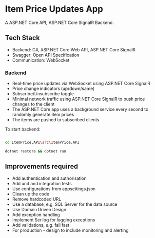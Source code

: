 # Item Price Updates App

A ASP.NET Core API, ASP.NET Core SignalR Backend.

## Tech Stack

- Backend: C#, ASP.NET Core Web API, ASP.NET Core SignalR
- Swagger: Open API Specification
- Communication: WebSocket

### Backend

- Real-time price updates via WebSocket using ASP.NET Core SignalR
- Price change indicators (up/down/same)
- Subscribe/Unsubscribe toggle
- Minimal network traffic using ASP.NET Core SignalR to push price changes to the client
- The ASP.NET Core app uses a background service every second to randomly generate item prices
- The items are pushed to subscribed clients

To start backend:

```bash

cd ItemPrice.API\src\ItemPrice.API

dotnet restore && dotnet run
```

## Improvements required

- Add authentication and authorisation
- Add unit and integration tests
- Use configurations from appsettings.json
- Clean up the code
- Remove hardcoded URL
- Use a database, e.g, SQL Server for the data source
- Use Domain Driven Design
- Add exception handling
- Implement Serilog for logging exceptions
- Add validations, e.g. fail fast
- For production - design to include monitoring and alerting
